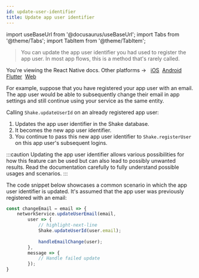 ```yaml
---
id: update-user-identifier
title: Update app user identifier
---
```

import useBaseUrl from '@docusaurus/useBaseUrl';
import Tabs from '@theme/Tabs';
import TabItem from '@theme/TabItem';

>You can update the app user identifier you had used to register the app user. In most app flows, this is a method that's rarely called.

<p class="p2 mt-40">You're viewing the React Native docs. Other platforms → &nbsp;
<a href="/docs/ios/users/update-user-identifier/">iOS</a>&nbsp; 
<a href="/docs/android/users/update-user-identifier/">Android</a>&nbsp;
<a href="/docs/flutter/users/update-user-identifier/">Flutter</a>&nbsp;  
<a href="/docs/web/users/update-user-identifier/">Web</a>&nbsp;
</p>


For example, suppose that you have registered your app user with an email.
The app user would be able to subsequently change their email in app settings and still continue using your service as the same entity.

Calling `Shake.updateUserId` on an already registered app user:
1. Updates the app user identifier in the Shake database.
1. It becomes the new app user identifier.
1. You continue to pass this new app user identifier to `Shake.registerUser` on this app user's subsequent logins.

:::caution
Updating the app user identifier allows various possibilities for how this feature can be used
but can also lead to possibly unwanted results.
Read the documentation carefully to fully understand possible usages and scenarios.
:::

The code snippet below showcases a common scenario in which the app user identifier is updated.
It's assumed that the app user was previously registered with an email:

```javascript title="App.js"
const changeEmail = email => {
    networkService.updateUserEmail(email,
        user => {
            // highlight-next-line
            Shake.updateUserId(user.email);
            
            handleEmailChange(user);
        },
        message => {
            // Handle failed update
        });
}
```
